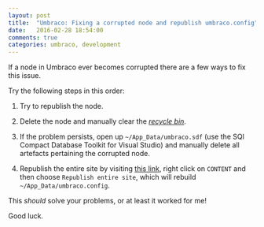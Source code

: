 ```yaml
---
layout: post
title:  "Umbraco: Fixing a corrupted node and republish umbraco.config"
date:   2016-02-28 18:54:00
comments: true
categories: umbraco, development
---
```


If a node in Umbraco ever becomes corrupted there are a few ways to fix this issue.

Try the following steps in this order:

1.  Try to republish the node.

2.  Delete the node and manually clear the *[recycle bin](http://localhost:64764/Umbraco#/content/content/recyclebin)*.

3. If the problem persists, open up `~/App_Data/umbraco.sdf` (use the SQl Compact Database Toolkit for Visual Studio) and manually delete all artefacts pertaining the corrupted node.

4. Republish the entire site by visiting [this link](http://localhost:64764/umbraco/#/content), right click on `CONTENT` and then choose `Republish entire site`, which will rebuild `~/App_Data/umbraco.config`.

This _should_ solve your problems, or at least it worked for me!

Good luck.
